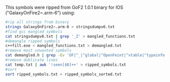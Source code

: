 This symbols were ripped from GoF2 1.0.1 binary for IOS ("GalaxyOnFire2~.arm-6") using:
```bash
#rip all strings from binary
strings GalaxyOnFire2~.arm-6 > stringsdumpv6.txt
#find gcc mangled symbols
cat stringsdumpv6.txt | grep '_Z' > mangled_functions.txt
#demangle ripped symbols
c++filt.exe < mangled_functions.txt > demangled.txt
#remove most unwanted symbols
cat demangled.h | grep -Ev 'OF|^_|^global|^OpenFeint|^vtable|^typeinfo' | grep -vi 'fmod' > temp.txt
#remove dublicate lines
cat temp.txt | awk '!seen[$0]++' > ripped_symbols.txt
#sort
sort ripped_symbols.txt > ripped_symbols_sorted.txt

```